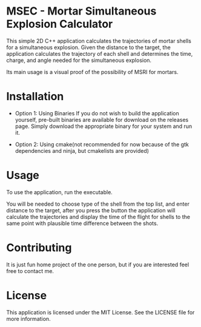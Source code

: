 # MSEC - Mortar Simultaneous Explosion Calculator
This simple 2D C++ application calculates the trajectories of mortar shells for a simultaneous explosion. Given the distance to the target, the application calculates the trajectory of each shell and determines the time, charge, and angle needed for the simultaneous explosion.

Its main usage is a visual proof of the possibility of MSRI for mortars.
# Installation

- Option 1: Using Binaries
If you do not wish to build the application yourself, pre-built binaries are available for download on the releases page. Simply download the appropriate binary for your system and run it.

- Option 2: Using cmake(not recommended for now because of the gtk dependencies and ninja, but cmakelists are provided)

# Usage
To use the application, run the executable.

You will be needed to choose type of the shell from the top list, and enter distance to the target, after you press the button the application will calculate the trajectories and display the time of the flight for shells to the same point with plausible time difference between the shots.

# Contributing
It is just fun home project of the one person, but if you are interested feel free to contact me.  

# License
This application is licensed under the MIT License. See the LICENSE file for more information.
